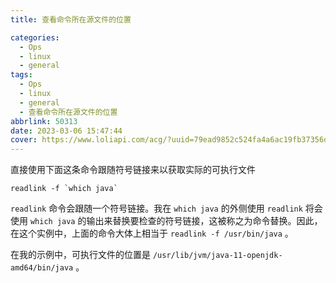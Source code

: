 ```yaml
---
title: 查看命令所在源文件的位置

categories:
  - Ops
  - linux
  - general
tags:
  - Ops
  - linux
  - general
  - 查看命令所在源文件的位置
abbrlink: 50313
date: 2023-03-06 15:47:44
cover: https://www.loliapi.com/acg/?uuid=79ead9852c524fa4a6ac19fb37356d24
---
```


直接使用下面这条命令跟随符号链接来以获取实际的可执行文件

```shell
readlink -f `which java`
```

`readlink` 命令会跟随一个符号链接。我在 `which java` 的外侧使用 `readlink` 将会使用 `which java` 的输出来替换要检查的符号链接，这被称之为命令替换。因此，在这个实例中，上面的命令大体上相当于 `readlink -f /usr/bin/java` 。

在我的示例中，可执行文件的位置是 `/usr/lib/jvm/java-11-openjdk-amd64/bin/java` 。